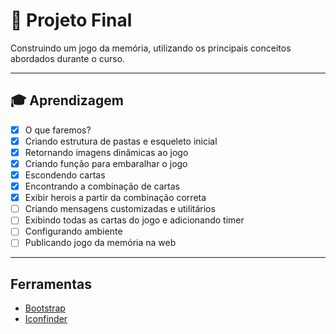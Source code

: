 # 🤯 Projeto Final
Construindo um jogo da memória, utilizando os principais conceitos abordados durante o curso.

----

## 🎓 Aprendizagem

- [x] O que faremos?
- [x] Criando estrutura de pastas e esqueleto inicial
- [x] Retornando imagens dinâmicas ao jogo
- [x] Criando função para embaralhar o jogo
- [x] Escondendo cartas
- [x] Encontrando a combinação de cartas
- [x] Exibir herois a partir da combinação correta
- [ ] Criando mensagens customizadas e utilitários
- [ ] Exibindo todas as cartas do jogo e adicionando timer
- [ ] Configurando ambiente
- [ ] Publicando jogo da memória na web

----

## Ferramentas

- [Bootstrap](https://getbootstrap.com/)
- [Iconfinder](https://www.iconfinder.com/)
